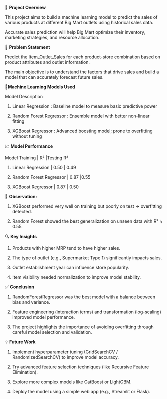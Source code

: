 🏁 **Project Overview**

This project aims to build a machine learning model to predict the sales of various products at different Big Mart outlets using historical sales data.

Accurate sales prediction will help Big Mart optimize their inventory, marketing strategies, and resource allocation.

🎯 **Problem Statement**

Predict the Item_Outlet_Sales for each product-store combination based on product attributes and outlet information.

The main objective is to understand the factors that drive sales and build a model that can accurately forecast future sales.

🤖**Machine Learning Models Used**

Model	Description

1. Linear Regression	          : Baseline model to measure basic predictive power

2. Random Forest Regressor      : Ensemble model with better non-linear fitting

3. XGBoost Regressor	          : Advanced boosting model; prone to overfitting without tuning


📈 **Model Performance**

  Model	Training              |     R²	|Testing R²

1. Linear Regression          |   0.50  | 0.49

2. Random Forest Regressor 	 |   0.87	  |0.55

3. XGBoost Regressor	       |    0.87	|  0.50

🔎 **Observation:**

1. XGBoost performed very well on training but poorly on test → overfitting detected.

2. Random Forest showed the best generalization on unseen data with R² ≈ 0.55.

🔍 **Key Insights**

1. Products with higher MRP tend to have higher sales.

2. The type of outlet (e.g., Supermarket Type 1) significantly impacts sales.

3. Outlet establishment year can influence store popularity.

4. Item visibility needed normalization to improve model stability.


✅ **Conclusion**

1. RandomForestRegressor was the best model with a balance between bias and variance.

2. Feature engineering (interaction terms) and transformation (log-scaling) improved model performance.

3. The project highlights the importance of avoiding overfitting through careful model selection and validation.

💡 **Future Work**

1. Implement hyperparameter tuning (GridSearchCV / RandomizedSearchCV) to improve model accuracy.

2. Try advanced feature selection techniques (like Recursive Feature Elimination).

3. Explore more complex models like CatBoost or LightGBM.

4. Deploy the model using a simple web app (e.g., Streamlit or Flask).

